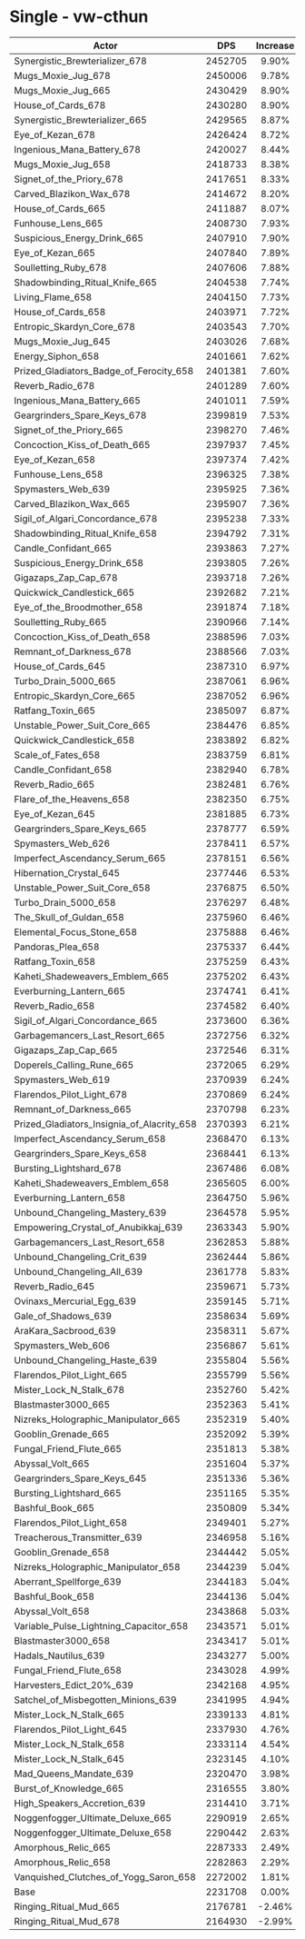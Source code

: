 # Single - vw-cthun
| Actor | DPS | Increase |
|---|:---:|:---:|
|Synergistic_Brewterializer_678|2452705|9.90%|
|Mugs_Moxie_Jug_678|2450006|9.78%|
|Mugs_Moxie_Jug_665|2430429|8.90%|
|House_of_Cards_678|2430280|8.90%|
|Synergistic_Brewterializer_665|2429565|8.87%|
|Eye_of_Kezan_678|2426424|8.72%|
|Ingenious_Mana_Battery_678|2420027|8.44%|
|Mugs_Moxie_Jug_658|2418733|8.38%|
|Signet_of_the_Priory_678|2417651|8.33%|
|Carved_Blazikon_Wax_678|2414672|8.20%|
|House_of_Cards_665|2411887|8.07%|
|Funhouse_Lens_665|2408730|7.93%|
|Suspicious_Energy_Drink_665|2407910|7.90%|
|Eye_of_Kezan_665|2407840|7.89%|
|Soulletting_Ruby_678|2407606|7.88%|
|Shadowbinding_Ritual_Knife_665|2404538|7.74%|
|Living_Flame_658|2404150|7.73%|
|House_of_Cards_658|2403971|7.72%|
|Entropic_Skardyn_Core_678|2403543|7.70%|
|Mugs_Moxie_Jug_645|2403026|7.68%|
|Energy_Siphon_658|2401661|7.62%|
|Prized_Gladiators_Badge_of_Ferocity_658|2401381|7.60%|
|Reverb_Radio_678|2401289|7.60%|
|Ingenious_Mana_Battery_665|2401011|7.59%|
|Geargrinders_Spare_Keys_678|2399819|7.53%|
|Signet_of_the_Priory_665|2398270|7.46%|
|Concoction_Kiss_of_Death_665|2397937|7.45%|
|Eye_of_Kezan_658|2397374|7.42%|
|Funhouse_Lens_658|2396325|7.38%|
|Spymasters_Web_639|2395925|7.36%|
|Carved_Blazikon_Wax_665|2395907|7.36%|
|Sigil_of_Algari_Concordance_678|2395238|7.33%|
|Shadowbinding_Ritual_Knife_658|2394792|7.31%|
|Candle_Confidant_665|2393863|7.27%|
|Suspicious_Energy_Drink_658|2393805|7.26%|
|Gigazaps_Zap_Cap_678|2393718|7.26%|
|Quickwick_Candlestick_665|2392682|7.21%|
|Eye_of_the_Broodmother_658|2391874|7.18%|
|Soulletting_Ruby_665|2390966|7.14%|
|Concoction_Kiss_of_Death_658|2388596|7.03%|
|Remnant_of_Darkness_678|2388566|7.03%|
|House_of_Cards_645|2387310|6.97%|
|Turbo_Drain_5000_665|2387061|6.96%|
|Entropic_Skardyn_Core_665|2387052|6.96%|
|Ratfang_Toxin_665|2385097|6.87%|
|Unstable_Power_Suit_Core_665|2384476|6.85%|
|Quickwick_Candlestick_658|2383892|6.82%|
|Scale_of_Fates_658|2383759|6.81%|
|Candle_Confidant_658|2382940|6.78%|
|Reverb_Radio_665|2382481|6.76%|
|Flare_of_the_Heavens_658|2382350|6.75%|
|Eye_of_Kezan_645|2381885|6.73%|
|Geargrinders_Spare_Keys_665|2378777|6.59%|
|Spymasters_Web_626|2378411|6.57%|
|Imperfect_Ascendancy_Serum_665|2378151|6.56%|
|Hibernation_Crystal_645|2377446|6.53%|
|Unstable_Power_Suit_Core_658|2376875|6.50%|
|Turbo_Drain_5000_658|2376297|6.48%|
|The_Skull_of_Guldan_658|2375960|6.46%|
|Elemental_Focus_Stone_658|2375888|6.46%|
|Pandoras_Plea_658|2375337|6.44%|
|Ratfang_Toxin_658|2375259|6.43%|
|Kaheti_Shadeweavers_Emblem_665|2375202|6.43%|
|Everburning_Lantern_665|2374741|6.41%|
|Reverb_Radio_658|2374582|6.40%|
|Sigil_of_Algari_Concordance_665|2373600|6.36%|
|Garbagemancers_Last_Resort_665|2372756|6.32%|
|Gigazaps_Zap_Cap_665|2372546|6.31%|
|Doperels_Calling_Rune_665|2372065|6.29%|
|Spymasters_Web_619|2370939|6.24%|
|Flarendos_Pilot_Light_678|2370869|6.24%|
|Remnant_of_Darkness_665|2370798|6.23%|
|Prized_Gladiators_Insignia_of_Alacrity_658|2370393|6.21%|
|Imperfect_Ascendancy_Serum_658|2368470|6.13%|
|Geargrinders_Spare_Keys_658|2368441|6.13%|
|Bursting_Lightshard_678|2367486|6.08%|
|Kaheti_Shadeweavers_Emblem_658|2365605|6.00%|
|Everburning_Lantern_658|2364750|5.96%|
|Unbound_Changeling_Mastery_639|2364578|5.95%|
|Empowering_Crystal_of_Anubikkaj_639|2363343|5.90%|
|Garbagemancers_Last_Resort_658|2362853|5.88%|
|Unbound_Changeling_Crit_639|2362444|5.86%|
|Unbound_Changeling_All_639|2361778|5.83%|
|Reverb_Radio_645|2359671|5.73%|
|Ovinaxs_Mercurial_Egg_639|2359145|5.71%|
|Gale_of_Shadows_639|2358634|5.69%|
|AraKara_Sacbrood_639|2358311|5.67%|
|Spymasters_Web_606|2356867|5.61%|
|Unbound_Changeling_Haste_639|2355804|5.56%|
|Flarendos_Pilot_Light_665|2355799|5.56%|
|Mister_Lock_N_Stalk_678|2352760|5.42%|
|Blastmaster3000_665|2352363|5.41%|
|Nizreks_Holographic_Manipulator_665|2352319|5.40%|
|Gooblin_Grenade_665|2352092|5.39%|
|Fungal_Friend_Flute_665|2351813|5.38%|
|Abyssal_Volt_665|2351604|5.37%|
|Geargrinders_Spare_Keys_645|2351336|5.36%|
|Bursting_Lightshard_665|2351165|5.35%|
|Bashful_Book_665|2350809|5.34%|
|Flarendos_Pilot_Light_658|2349401|5.27%|
|Treacherous_Transmitter_639|2346958|5.16%|
|Gooblin_Grenade_658|2344442|5.05%|
|Nizreks_Holographic_Manipulator_658|2344239|5.04%|
|Aberrant_Spellforge_639|2344183|5.04%|
|Bashful_Book_658|2344136|5.04%|
|Abyssal_Volt_658|2343868|5.03%|
|Variable_Pulse_Lightning_Capacitor_658|2343571|5.01%|
|Blastmaster3000_658|2343417|5.01%|
|Hadals_Nautilus_639|2343277|5.00%|
|Fungal_Friend_Flute_658|2343028|4.99%|
|Harvesters_Edict_20%_639|2342168|4.95%|
|Satchel_of_Misbegotten_Minions_639|2341995|4.94%|
|Mister_Lock_N_Stalk_665|2339133|4.81%|
|Flarendos_Pilot_Light_645|2337930|4.76%|
|Mister_Lock_N_Stalk_658|2333114|4.54%|
|Mister_Lock_N_Stalk_645|2323145|4.10%|
|Mad_Queens_Mandate_639|2320470|3.98%|
|Burst_of_Knowledge_665|2316555|3.80%|
|High_Speakers_Accretion_639|2314410|3.71%|
|Noggenfogger_Ultimate_Deluxe_665|2290919|2.65%|
|Noggenfogger_Ultimate_Deluxe_658|2290442|2.63%|
|Amorphous_Relic_665|2287333|2.49%|
|Amorphous_Relic_658|2282863|2.29%|
|Vanquished_Clutches_of_Yogg_Saron_658|2272002|1.81%|
|Base|2231708|0.00%|
|Ringing_Ritual_Mud_665|2176781|-2.46%|
|Ringing_Ritual_Mud_678|2164930|-2.99%|
